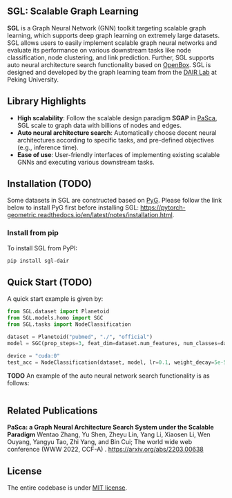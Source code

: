 ## SGL: Scalable Graph Learning

**SGL** is a Graph Neural Network (GNN) toolkit targeting scalable graph learning, which supports deep graph learning on
extremely large datasets. SGL allows users to easily implement scalable graph neural networks and evaluate its
performance on various downstream tasks like node classification, node clustering, and link prediction. Further, SGL
supports auto neural architecture search functionality based
on <a href="https://github.com/PKU-DAIR/open-box" target="_blank" rel="nofollow">OpenBox</a>. SGL is designed and
developed by the graph learning team from
the <a href="https://cuibinpku.github.io/index.html" target="_blank" rel="nofollow">DAIR Lab</a> at Peking University.

## Library Highlights

+ **High scalability**: Follow the scalable design paradigm **SGAP**
  in <a href="https://arxiv.org/abs/2203.00638" target="_blank" rel="nofollow">PaSca</a>, SGL scale to graph data with
  billions of nodes and edges.
+ **Auto neural architecture search**: Automatically choose decent neural architectures according to specific tasks, and
  pre-defined objectives (e.g., inference time).
+ **Ease of use**: User-friendly interfaces of implementing existing scalable GNNs and executing various downstream
  tasks.

## Installation (TODO)

Some datasets in SGL are constructed based
on <a href="https://github.com/pyg-team/pytorch_geometric" target="_blank" rel="nofollow">PyG</a>. Please follow the
link below to install PyG first before installing
SGL: https://pytorch-geometric.readthedocs.io/en/latest/notes/installation.html.

### Install from pip

To install SGL from PyPI:

```bash
pip install sgl-dair
```

## Quick Start (TODO)

A quick start example is given by:

```python
from SGL.dataset import Planetoid
from SGL.models.homo import SGC
from SGL.tasks import NodeClassification

dataset = Planetoid("pubmed", "./", "official")
model = SGC(prop_steps=3, feat_dim=dataset.num_features, num_classes=dataset.num_classes)

device = "cuda:0"
test_acc = NodeClassification(dataset, model, lr=0.1, weight_decay=5e-5, epochs=200, device=device).test_acc
```

**TODO**
An example of the auto neural network search functionality is as follows:

```python

```

## Related Publications

**PaSca: a Graph Neural Architecture Search System under the Scalable Paradigm** Wentao Zhang, Yu Shen, Zheyu Lin, Yang
Li, Xiaosen Li, Wen Ouyang, Yangyu Tao, Zhi Yang, and Bin Cui; The world wide web conference (WWW 2022, CCF-A)
. https://arxiv.org/abs/2203.00638

## License

The entire codebase is under [MIT license](LICENSE).

